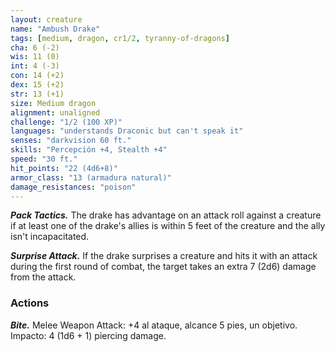 ```yaml
---
layout: creature
name: "Ambush Drake"
tags: [medium, dragon, cr1/2, tyranny-of-dragons]
cha: 6 (-2)
wis: 11 (0)
int: 4 (-3)
con: 14 (+2)
dex: 15 (+2)
str: 13 (+1)
size: Medium dragon
alignment: unaligned
challenge: "1/2 (100 XP)"
languages: "understands Draconic but can't speak it"
senses: "darkvision 60 ft."
skills: "Percepción +4, Stealth +4"
speed: "30 ft."
hit_points: "22 (4d6+8)"
armor_class: "13 (armadura natural)"
damage_resistances: "poison"
---
```


***Pack Tactics.*** The drake has advantage on an attack roll against a creature if at least one of the drake's allies is within 5 feet of the creature and the ally isn't incapacitated.

***Surprise Attack.*** If the drake surprises a creature and hits it with an attack during the first round of combat, the target takes an extra 7 (2d6) damage from the attack.

### Actions

***Bite.*** Melee Weapon Attack: +4 al ataque, alcance 5 pies, un objetivo. Impacto: 4 (1d6 + 1) piercing damage.